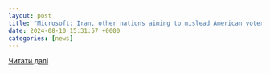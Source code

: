 ```yaml
---
layout: post
title: "Microsoft: Iran, other nations aiming to mislead American voters - Brookings Register"
date: 2024-08-10 15:31:57 +0000
categories: [news]
---
```


[Читати далі](https://brookingsregister.com/stories/microsoft-iran-other-nations-aiming-to-mislead-american-voters,92777)
